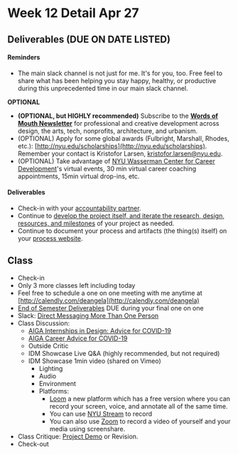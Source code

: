 # Week 12 Detail Apr 27

## Deliverables \(DUE ON DATE LISTED\)

#### Reminders

* The main slack channel is not just for me. It's for you, too. Free feel to share what has been helping you stay happy, healthy, or productive during this unprecedented time in our main slack channel. 

**OPTIONAL**

* **\(OPTIONAL, but HIGHLY recommended\)** Subscribe to the [**Words of Mouth Newsletter**](http://www.wordsofmouth.org/) for professional and creative development across design, the arts, tech, nonprofits, architecture, and urbanism.
* \(OPTIONAL\) Apply for some global awards \(Fulbright, Marshall, Rhodes, etc.\): [http://nyu.edu/scholarships](http://nyu.edu/scholarships). Remember your contact is Kristofor Larsen, kristofor.larsen@nyu.edu.
* \(OPTIONAL\) Take advantage of [NYU Wasserman Center for Career Development](https://www.nyu.edu/students/student-information-and-resources/career-development-and-jobs.html?__s=pvit1odzgzycp3tif89s)'s virtual events, 30 min virtual career coaching appointments, 15min virtual drop-ins, etc.

#### **Deliverables**

* Check-in with your [accountability partner](../assignments/accountability_partner.md).
* Continue to [develop the project itself, and iterate the research, design, resources, and milestones](../project_plan/) of your project as needed.
* Continue to document your process and artifacts \(the thing\(s\) itself\) on your [process website](../pre-work/website.md).

## Class

* Check-in
* Only 3 more classes left including today
* Feel free to schedule a one on one meeting with me anytime at [http://calendly.com/deangela](http://calendly.com/deangela)
* [End of Semester Deliverables](../end_of_semester_deliverables/) DUE during your final one on one
* Slack: [Direct Messaging More Than One Person](https://slack.com/help/articles/212281468-What-is-a-direct-message)
* Class Discussion:
  * [AIGA Internships in Design: Advice for COVID-19](https://slack-redir.net/link?url=https%3A%2F%2Fwww.aiga.org%2Faiga%2Fcontent%2Ftools-and-resources%2Fcommitment-to-community%2Finternships-in-design-advice-for-covid-19%2F) 
  * [AIGA Career Advice for COVID-19](https://www.aiga.org/aiga/content/tools-and-resources/commitment-to-community/career-advice-for-covid-19/)
  * Outside Critic
  * IDM Showcase Live Q&A \(highly recommended, but not required\)
  * IDM Showcase 1min video \(shared on Vimeo\)
    * Lighting
    * Audio
    * Environment
    * Platforms: 
      * [Loom](https://www.loom.com/) a new platform which has a free version where you can record your screen, voice, and annotate all of the same time.
      * You can use [NYU Stream](https://slack-redir.net/link?url=https%3A%2F%2Fwww.nyu.edu%2Flife%2Finformation-technology%2Finstructional-technology-support%2Fvideo-and-media-creation-presentation%2Fnyu-stream.html) to record
      * You can also use [Zoom](https://slack-redir.net/link?url=https%3A%2F%2Fwww.nyu.edu%2Flife%2Finformation-technology%2Fcommunication-and-conferencing%2Fmeetings-chat-conferencing%2Fnyu-zoom.html) to record a video of yourself and your media using screenshare.
* Class Critique: [Project Demo](../critiques-demos-presentations-and-exhibition/project_demo.md) or Revision. 
* Check-out

